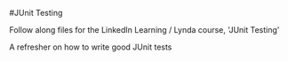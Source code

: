 #JUnit Testing

Follow along files for the LinkedIn Learning / Lynda course, 'JUnit Testing'

A refresher on how to write good JUnit tests
